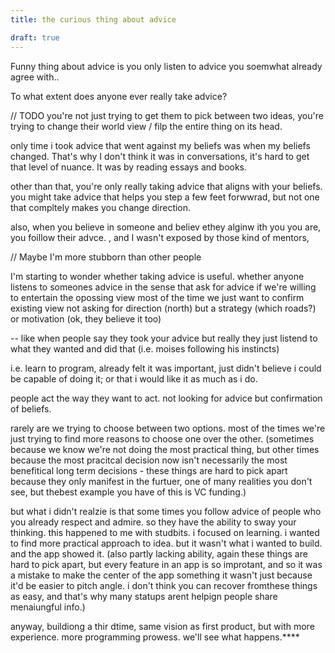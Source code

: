 ```yaml
---
title: the curious thing about advice

draft: true
---
```


Funny thing about advice is you only listen to advice you soemwhat already agree with.. 

To what extent does anyone ever really take advice?

// TODO 
you're not just trying to get them to pick between two ideas, you're trying to change their world view / filp the entire thing on its head.

only time i took advice that went against my beliefs was when my beliefs changed. That's why I don't think it was in conversations, it's hard to get that level of nuance. It was by reading essays and books.

other than that, you're only really taking advice that aligns with your beliefs. you might take advice that helps you step a few feet forwwrad, but not one that compltely makes you change direction. 

also, when you believe in someone and believ ethey alginw ith you you are, you foillow their advce. , and I wasn't exposed by those kind of mentors, 




// 
Maybe I'm more stubborn than other people

I'm starting to wonder whether taking advice is useful.
whether anyone listens to someones advice
in the sense that ask for advice if we're willing to entertain the opossing view
most of the time we just want to confirm existing view
not asking for direction (north) but a strategy (which roads?)
or motivation (ok, they believe it too)



--
like when people say they took your advice but really
they just listend to what they wanted and did that
(i.e. moises following his instincts)


i.e. learn to program, already felt it was important, just didn't believe i could be capable of doing it; or that i would like it as much as i do.

people act the way they want to act. not looking for advice but confirmation of beliefs.

rarely are we trying to choose between two options. most of the times we're just trying to find more reasons to choose one over the other.
(sometimes because we know we're not doing the most practical thing, but other times because the most pracitcal decision now isn't necessarily the most benefitical long term decisions - these things are hard to pick apart because they only manifest in the furtuer, one of many realities you don't see,  but thebest example you have of this is VC funding.)

but what i didn't realzie is that some times you follow advice of people who you already respect and admire. so they have the ability to sway your thinking.
this happened to me with studbits. i focused on learning. i wanted to find more practical approach to idea. but it wasn't what i wanted to build.
and the app showed it. 
(also partly lacking ability, again these things are hard to pick apart, but every feature in an app is so improtant, and so it was a mistake to make the center of the app something it wasn't just because it'd be easier to pitch angle. i don't think you can recover fromthese things as easy, and that's why many statups arent helpign people share menaiungful info.)



anyway, buildiong a thir dtime, same vision as first product, but with more experience. more programming prowess. we'll see what happens.****
